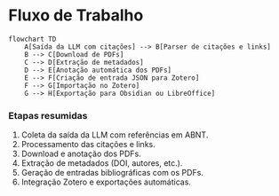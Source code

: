 # Fluxo de Trabalho

```mermaid
flowchart TD
    A[Saída da LLM com citações] --> B[Parser de citações e links]
    B --> C[Download de PDFs]
    C --> D[Extração de metadados]
    D --> E[Anotação automática dos PDFs]
    E --> F[Criação de entrada JSON para Zotero]
    F --> G[Importação no Zotero]
    G --> H[Exportação para Obsidian ou LibreOffice]
```

### Etapas resumidas

1. Coleta da saída da LLM com referências em ABNT.
2. Processamento das citações e links.
3. Download e anotação dos PDFs.
4. Extração de metadados (DOI, autores, etc.).
5. Geração de entradas bibliográficas com os PDFs.
6. Integração Zotero e exportações automáticas.
